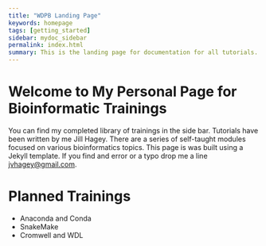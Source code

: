 ```yaml
---
title: "WDPB Landing Page"
keywords: homepage
tags: [getting_started]
sidebar: mydoc_sidebar
permalink: index.html
summary: This is the landing page for documentation for all tutorials. 
---
```


# Welcome to My Personal Page for Bioinformatic Trainings

You can find my completed library of trainings in the side bar. Tutorials have been written by me Jill Hagey. There are a series of self-taught modules focused on various bioinformatics topics. This page is was built using a Jekyll template. If you find and error or a typo drop me a line jvhagey@gmail.com.


# Planned Trainings

- Anaconda and Conda
- SnakeMake  
- Cromwell and WDL
